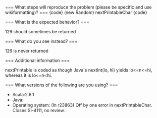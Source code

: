 === What steps will reproduce the problem (please be specific and use wikiformatting)? ===
{code}
  (new Random) nextPrintableChar
{code} 



=== What is the expected behavior? ===

126 should sometimes be returned

=== What do you see instead? ===

126 is never returned

=== Additional information ===

nextPrintable is coded as though Java's nextInt(lo, hi) yields
lo<=n<=hi, whereas it is lo<=n<hi.

=== What versions of the following are you using? ===
  - Scala:2.8.1
  - Java:
  - Operating system: 
(In r23863) Off by one error in nextPrintableChar.  Closes SI-4111, no review.
